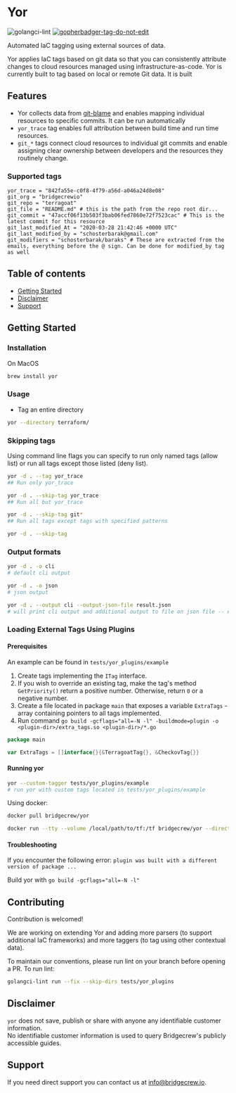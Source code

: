 # Yor
![golangci-lint](https://github.com/bridgecrewio/yor/workflows/tests/badge.svg)
<a href='https://github.com/jpoles1/gopherbadger' target='_blank'>![gopherbadger-tag-do-not-edit](https://img.shields.io/badge/Go%20Coverage-72%25-brightgreen.svg?longCache=true&style=flat)</a>

Automated IaC tagging using external sources of data.

Yor applies IaC tags based on git data so that you can consistently attribute changes to cloud resources managed using infrastructure-as-code. Yor is currently built to tag based on local or remote Git data. It is built 



## Features

* Yor collects data from [git-blame](https://git-scm.com/docs/git-blame) and enables mapping individual resources to specific commits. It can be run automatically  
* ```yor_trace``` tag enables full attribution between build time and run time resources. 
* ```git_*``` tags  connect cloud resources to individual git commits and enable assigning clear ownership between developers and the resources they routinely change.

 

### Supported tags

```
yor_trace = "842fa55e-c0f8-4f79-a56d-a046a24d8e08"
git_org = "bridgecrewio"
git_repo = "terragoat"
git_file = "README.md" # this is the path from the repo root dir...
git_commit = "47accf06f13b503f3bab06fed7860e72f7523cac" # This is the latest commit for this resource
git_last_modified_At = "2020-03-28 21:42:46 +0000 UTC"
git_last_modified_by = "schosterbarak@gmail.com"
git_modifiers = "schosterbarak/baraks" # These are extracted from the emails, everything before the @ sign. Can be done for modified_by tag as well
```



## **Table of contents**

- [Getting Started](#getting-started)
- [Disclaimer](#disclaimer)
- [Support](#support)

## Getting Started

### Installation

On MacOS

```sh
brew install yor
```



### Usage

* Tag an entire directory

```sh
yor --directory terraform/
```

### Skipping tags 

Using command line flags you can specify to run only named tags (allow list) or run all tags except 
those listed (deny list).

```sh
yor -d . --tag yor_trace
## Run only yor_trace

yor -d . --skip-tag yor_trace
## Run all but yor_trace

yor -d . --skip-tag git*
## Run all tags except tags with specified patterns

yor -d . --skip-tag
```

### Output formats

```sh
yor -d . -o cli
# default cli output

yor -d . -o json
# json output

yor -d . --output cli --output-json-file result.json
# will print cli output and additional output to file on json file -- enables prgormatic analysis alongside printing human readable result
```

### Loading External Tags Using Plugins

#### Prerequisites

An example can be found in `tests/yor_plugins/example`

1. Create tags implementing the `ITag` interface.
2. If you wish to override an existing tag, make the tag's method `GetPriority()` return a positive number. Otherwise, return `0` or a negative number.
3. Create a file located in package `main` that exposes a variable `ExtraTags` - array containing pointers to all tags implemented.
4. Run command `go build -gcflags="all=-N -l" -buildmode=plugin -o <plugin-dir>/extra_tags.so <plugin-dir>/*.go`

```go
package main

var ExtraTags = []interface{}{&TerragoatTag{}, &CheckovTag{}}
```

#### Running yor

```sh
yor --custom-tagger tests/yor_plugins/example
# run yor with custom tags located in tests/yor_plugins/example
```

Using docker:
```sh
docker pull bridgecrew/yor

docker run --tty --volume /local/path/to/tf:/tf bridgecrew/yor --directory /tf
```


#### Troubleshooting
If you encounter the following error: 
`plugin was built with a different version of package ...`

Build yor with `go build -gcflags="all=-N -l"`


## Contributing

Contribution is welcomed! 

We are working on extending Yor and adding more parsers (to support additional IaC frameworks) and more taggers (to tag using other contextual data).

To maintain our conventions, please run lint on your branch before opening a PR. To run lint:
```sh
golangci-lint run --fix --skip-dirs tests/yor_plugins
```

## Disclaimer

`yor` does not save, publish or share with anyone any identifiable customer information.  
No identifiable customer information is used to query Bridgecrew's publicly accessible guides.

## Support

If you need direct support you can contact us at info@bridgecrew.io.
